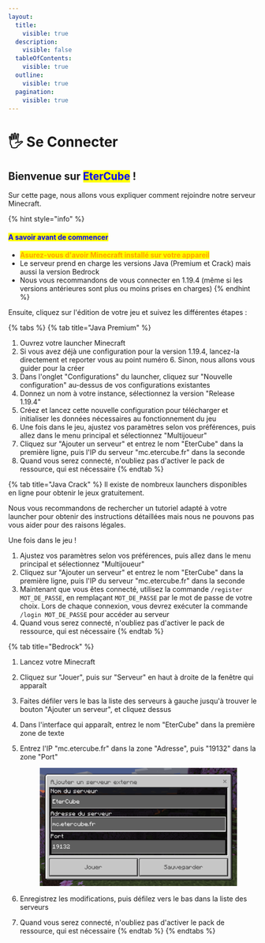 ```yaml
---
layout:
  title:
    visible: true
  description:
    visible: false
  tableOfContents:
    visible: true
  outline:
    visible: true
  pagination:
    visible: true
---
```


# 🖐 Se Connecter

## Bienvenue sur <mark style="color:blue;">EterCube</mark> !

Sur cette page, nous allons vous expliquer comment rejoindre notre serveur Minecraft.

{% hint style="info" %}
#### <mark style="color:blue;">**A savoir avant de commencer**</mark>

* <mark style="color:orange;">**Asurez-vous d'avoir Minecraft installé sur votre appareil**</mark>
* Le serveur prend en charge les versions Java (Premium et Crack) mais aussi la version Bedrock
* Nous vous recommandons de vous connecter en 1.19.4 (même si les versions antérieures sont plus ou moins prises en charges)
{% endhint %}

Ensuite, cliquez sur l'édition de votre jeu et suivez les différentes étapes :

{% tabs %}
{% tab title="Java Premium" %}
1. Ouvrez votre launcher Minecraft
2. Si vous avez déjà une configuration pour la version 1.19.4, lancez-la directement et reporter vous au point numéro 6. Sinon, nous allons vous guider pour la créer
3. Dans l'onglet "Configurations" du launcher, cliquez sur "Nouvelle configuration" au-dessus de vos configurations existantes
4. Donnez un nom à votre instance, sélectionnez la version "Release 1.19.4"
5. Créez et lancez cette nouvelle configuration pour télécharger et initialiser les données nécessaires au fonctionnement du jeu
6. Une fois dans le jeu, ajustez vos paramètres selon vos préférences, puis allez dans le menu principal et sélectionnez "Multijoueur"
7. Cliquez sur "Ajouter un serveur" et entrez le nom "EterCube" dans la première ligne, puis l'IP du serveur "mc.etercube.fr" dans la seconde
8. Quand vous serez connecté, n'oubliez pas d'activer le pack de ressource, qui est nécessaire
{% endtab %}

{% tab title="Java Crack" %}
Il existe de nombreux launchers disponibles en ligne pour obtenir le jeux gratuitement.

Nous vous recommandons de rechercher un tutoriel adapté à votre launcher pour obtenir des instructions détaillées mais nous ne pouvons pas vous aider pour des raisons légales.

Une fois dans le jeu !

1. Ajustez vos paramètres selon vos préférences, puis allez dans le menu principal et sélectionnez "Multijoueur"
2. Cliquez sur "Ajouter un serveur" et entrez le nom "EterCube" dans la première ligne, puis l'IP du serveur "mc.etercube.fr" dans la seconde
3. Maintenant que vous êtes connecté, utilisez la commande `/register MOT_DE_PASSE`, en remplaçant `MOT_DE_PASSE` par le mot de passe de votre choix. Lors de chaque connexion, vous devrez exécuter la commande `/login MOT_DE_PASSE` pour accéder au serveur
4. Quand vous serez connecté, n'oubliez pas d'activer le pack de ressource, qui est nécessaire
{% endtab %}

{% tab title="Bedrock" %}
1. Lancez votre Minecraft
2. Cliquez sur "Jouer", puis sur "Serveur" en haut à droite de la fenêtre qui apparaît
3. Faites défiler vers le bas la liste des serveurs à gauche jusqu'à trouver le bouton "Ajouter un serveur", et cliquez dessus
4. Dans l'interface qui apparaît, entrez le nom "EterCube" dans la première zone de texte
5.  Entrez l'IP "mc.etercube.fr" dans la zone "Adresse", puis "19132" dans la zone "Port"

    <figure><img src="../.gitbook/assets/image.png" alt=""><figcaption></figcaption></figure>
6. Enregistrez les modifications, puis défilez vers le bas dans la liste des serveurs
7. Quand vous serez connecté, n'oubliez pas d'activer le pack de ressource, qui est nécessaire
{% endtab %}
{% endtabs %}

